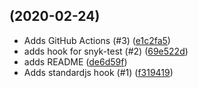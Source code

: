 ##  (2020-02-24)

* Adds GitHub Actions (#3) ([e1c2fa5](https://github.com/operatehappy/pre-commit-hooks/commit/e1c2fa5))
* adds hook for snyk-test (#2) ([69e522d](https://github.com/operatehappy/pre-commit-hooks/commit/69e522d))
* adds README ([de6d59f](https://github.com/operatehappy/pre-commit-hooks/commit/de6d59f))
* Adds standardjs hook (#1) ([f319419](https://github.com/operatehappy/pre-commit-hooks/commit/f319419))
